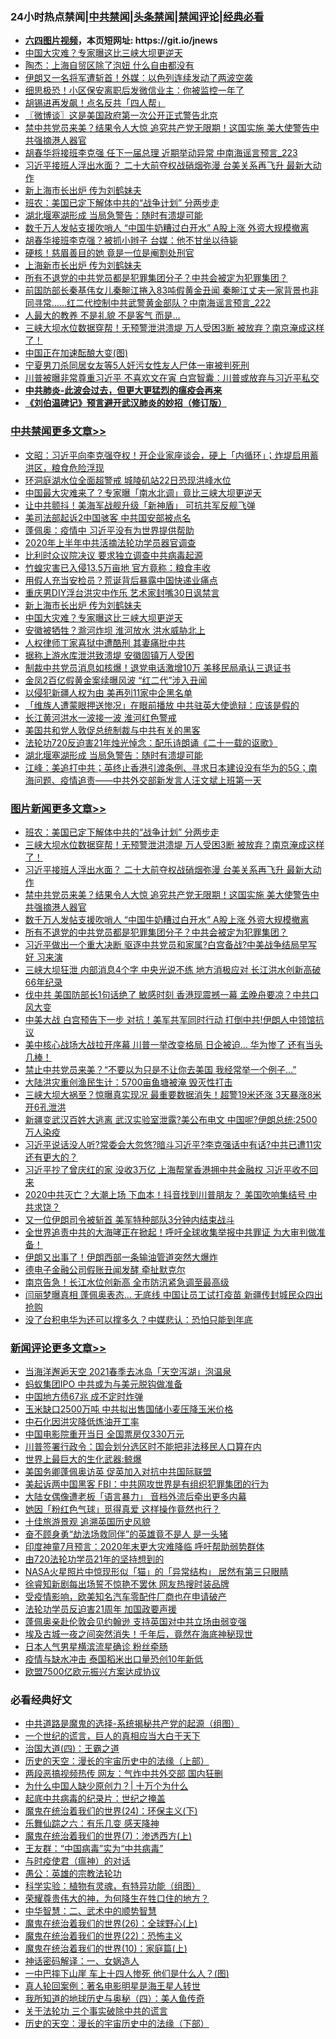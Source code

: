 <div id="tt">
<h3>24小时热点禁闻|<a href="#%E4%B8%AD%E5%85%B1%E7%A6%81%E9%97%BB%E6%9B%B4%E5%A4%9A%E6%96%87%E7%AB%A0">中共禁闻</a>|<a href="#%E5%9B%BE%E7%89%87%E6%96%B0%E9%97%BB%E6%9B%B4%E5%A4%9A%E6%96%87%E7%AB%A0">头条禁闻</a>|<a href="#%E6%96%B0%E9%97%BB%E8%AF%84%E8%AE%BA%E6%9B%B4%E5%A4%9A%E6%96%87%E7%AB%A0">禁闻评论|<a href="#%E5%BF%85%E7%9C%8B%E7%BB%8F%E5%85%B8%E5%A5%BD%E6%96%87">经典必看</a></h3>
<ul>
<li><b><a href="http://d1.bdrive.tk/64.mp4" target="_blank">六四图片视频</a>，本页短网址: https://git.io/jnews</b></li>
<li><a href="https://github.com/fqnews/bnews/blob/master/cbnews/20200721/1364073.md">中国大灾难？专家曝这比三峡大坝更逆天</a></li>
<li><a href="https://github.com/fqnews/bnews/blob/master/comments/20200721/1363850.md">陶杰：上海自贸区除了泡妞 什么自由都没有 </a></li>
<li><a href="https://github.com/fqnews/bnews/blob/master/worldnews/20200721/1363948.md">伊朗又一名将军遭斩首！外媒：以色列连续发动了两波空袭</a></li>
<li><a href="https://github.com/fqnews/bnews/blob/master/cbnews/20200721/1363889.md">细思极恐！小区保安离职后发微信业主：你被监控一年了</a></li>
<li><a href="https://github.com/fqnews/bnews/blob/master/cbnews/20200721/1363910.md">胡锡进再发飙！点名反共「四人帮」</a></li>
<li><a href="https://github.com/fqnews/bnews/blob/master/ssgc/20200721/1363950.md">〖微博谈〗这是美国政府第一次公开正式警告北京</a></li>
<li><a href="https://github.com/fqnews/bnews/blob/master/topimagenews/20200721/1364143.md">禁中共党员来美？结果令人大惊 追究共产党无限期！这国实施 美大使警告中共强摘港人器官</a></li>
<li><a href="https://github.com/fqnews/bnews/blob/master/comments/20200721/1364110.md">胡春华将接班李克强 任下一届总理 近期举动异常 中南海谣言预言_223</a></li>
<li><a href="https://github.com/fqnews/bnews/blob/master/topimagenews/20200721/1364225.md">习近平接班人浮出水面？ 二十大前夺权战硝烟弥漫 台美关系再飞升 最新大动作</a></li>
<li><a href="https://github.com/fqnews/bnews/blob/master/cbnews/20200721/1364074.md">新上海市长出炉 传为刘鹤妹夫</a></li>
<li><a href="https://github.com/fqnews/bnews/blob/master/topimagenews/20200722/1364267.md">班农：美国已定下解体中共的“战争计划” 分两步走</a></li>
<li><a href="https://github.com/fqnews/bnews/blob/master/cbnews/20200721/1363966.md">湖北堰塞湖形成 当局急警告：随时有溃堤可能</a></li>
<li><a href="https://github.com/fqnews/bnews/blob/master/topimagenews/20200721/1364133.md">数千万人发帖支援吹哨人 “中国牛奶糟过白开水” A股上涨 外资大规模撤离</a></li>
<li><a href="https://github.com/fqnews/bnews/blob/master/comments/20200721/1363902.md">胡春华接班李克强？被抓小辫子 台媒：他不甘坐以待毙</a></li>
<li><a href="https://github.com/fqnews/bnews/blob/master/cnnews/20200721/1363961.md">硬核！慈眉善目的她 竟是一位是阉割处刑官</a></li>
<li><a href="https://github.com/fqnews/bnews/blob/master/comments/20200721/1363968.md">上海新市长出炉 传为刘鹤妹夫</a></li>
<li><a href="https://github.com/fqnews/bnews/blob/master/topimagenews/20200721/1364042.md">所有不退党的中共党员都是犯罪集团分子？中共会被定为犯罪集团？</a></li>
<li><a href="https://github.com/fqnews/bnews/blob/master/comments/20200721/1363957.md">前国防部长秦基伟女儿秦畹江捲入83吨假黄金丑闻 秦畹江丈夫一家背景也非同寻常……红二代控制中共武警黄金部队？中南海谣言预言_222</a></li>
<li><a href="https://github.com/fqnews/bnews/blob/master/funmedia/20200722/1364247.md">人最大的教养 不是礼貌 不是客气 而是…</a></li>
<li><a href="https://github.com/fqnews/bnews/blob/master/topimagenews/20200721/1364232.md">三峡大坝水位数据穿帮！无预警泄洪溃堤 万人受困3断 被放弃？南京淹成这样了！</a></li>
<li><a href="https://github.com/fqnews/bnews/blob/master/comments/20200721/1363888.md">中国正在加速酝酿大变(图)</a></li>
<li><a href="https://github.com/fqnews/bnews/blob/master/baitai/20200721/1364151.md">宁夏男刀杀同居女友等5人奸污女性友人尸体一审被判死刑</a></li>
<li><a href="https://github.com/fqnews/bnews/blob/master/comments/20200721/1364089.md">川普被曝非常尊重习近平 不喜欢文在寅 白宫智囊：川普或放弃与习近平私交</a></li>
<li><b><a href="https://github.com/fqnews/bnews/blob/master/comments/20200211/1275071.md" target="_blank">中共肺炎-此波会过去，但更大更猛烈的瘟疫会再来</a></b></li>
<li><b><a href="https://github.com/fqnews/bnews/blob/master/comments/20200207/1272816.md" target="_blank">《刘伯温碑记》预言避开武汉肺炎的妙招（修订版）</a></b></li>
</ul>
</div>

<div class="catlist">
<h3><a href="https://github.com/fqnews/bnews/blob/master/cbnews/" target="_blank">中共禁闻</a><span><a href="https://github.com/fqnews/bnews/blob/master/cbnews/" target="_blank" rel="nofollow">更多文章>></a></span></h3>
<ul>
<li><a href="https://github.com/fqnews/bnews/blob/master/cbnews/20200722/1364341.md" target="_blank">文昭：习近平向李克强夺权！开企业家座谈会，硬上「内循环」；炸堤启用蓄洪区，粮食危险浮现</a></li>
<li><a href="https://github.com/fqnews/bnews/blob/master/cbnews/20200722/1364339.md" target="_blank">环洞庭湖水位全面超警戒 城陵矶站22日恐现洪峰水位</a></li>
<li><a href="https://github.com/fqnews/bnews/blob/master/cbnews/20200722/1364333.md" target="_blank">中国最大灾难来了？专家曝「南水北调」竟比三峡大坝更逆天</a></li>
<li><a href="https://github.com/fqnews/bnews/blob/master/cbnews/20200722/1364302.md" target="_blank">让中共颤抖！美海军战舰升级「新神盾」 可抗共军反舰飞弹</a></li>
<li><a href="https://github.com/fqnews/bnews/blob/master/cbnews/20200722/1364274.md" target="_blank">美司法部起诉2中国骇客 中共国安部被点名</a></li>
<li><a href="https://github.com/fqnews/bnews/blob/master/cbnews/20200722/1364271.md" target="_blank">蓬佩奥：疫情中 习近平没有为世界提供帮助</a></li>
<li><a href="https://github.com/fqnews/bnews/blob/master/cbnews/20200721/1364036.md" target="_blank">2020年上半年中共活摘法轮功学员器官调查</a></li>
<li><a href="https://github.com/fqnews/bnews/blob/master/cbnews/20200721/1364052.md" target="_blank">比利时众议院决议 要求独立调查中共病毒起源</a></li>
<li><a href="https://github.com/fqnews/bnews/blob/master/cbnews/20200721/1364128.md" target="_blank">竹蝗灾害已入侵13.5万亩地 官方竟称：粮食丰收</a></li>
<li><a href="https://github.com/fqnews/bnews/blob/master/cbnews/20200721/1364129.md" target="_blank">用假人充当安检员？荒诞背后暴露中国快递业痛点</a></li>
<li><a href="https://github.com/fqnews/bnews/blob/master/cbnews/20200721/1364117.md" target="_blank">重庆男DIY浮台洪灾中作乐 艺术家封嘴30日讽禁言</a></li>
<li><a href="https://github.com/fqnews/bnews/blob/master/cbnews/20200721/1364074.md" target="_blank">新上海市长出炉 传为刘鹤妹夫</a></li>
<li><a href="https://github.com/fqnews/bnews/blob/master/cbnews/20200721/1364073.md" target="_blank">中国大灾难？专家曝这比三峡大坝更逆天</a></li>
<li><a href="https://github.com/fqnews/bnews/blob/master/cbnews/20200721/1364063.md" target="_blank">安徽被牺牲？滁河炸坝 淮河放水 洪水威胁北上</a></li>
<li><a href="https://github.com/fqnews/bnews/blob/master/cbnews/20200721/1364062.md" target="_blank">人权律师丁家喜狱中遭酷刑 其妻痛批中共</a></li>
<li><a href="https://github.com/fqnews/bnews/blob/master/cbnews/20200721/1364061.md" target="_blank">据称上游水库泄洪致溃堤 安徽固镇万人受困</a></li>
<li><a href="https://github.com/fqnews/bnews/blob/master/cbnews/20200721/1364055.md" target="_blank">制裁中共党员消息如核爆！退党电话激增10万 美移民局承认三退证书</a></li>
<li><a href="https://github.com/fqnews/bnews/blob/master/cbnews/20200721/1364016.md" target="_blank">金凤2百亿假黄金案续曝风波 “红二代”涉入丑闻</a></li>
<li><a href="https://github.com/fqnews/bnews/blob/master/cbnews/20200721/1364004.md" target="_blank">以侵犯新疆人权为由 美再列11家中企黑名单</a></li>
<li><a href="https://github.com/fqnews/bnews/blob/master/cbnews/20200721/1364003.md" target="_blank">「维族人遭蒙眼押送惨况」在眼前播放 中共驻英大使诡辩：应该是假的</a></li>
<li><a href="https://github.com/fqnews/bnews/blob/master/cbnews/20200721/1363981.md" target="_blank">长江黄河洪水一波接一波 淮河红色警戒</a></li>
<li><a href="https://github.com/fqnews/bnews/blob/master/cbnews/20200721/1363972.md" target="_blank">美国共和党人敦促总统制裁与中共有关的黑客</a></li>
<li><a href="https://github.com/fqnews/bnews/blob/master/cbnews/20200721/1363971.md" target="_blank">法轮功720反迫害21年烛光悼念：配乐诗朗诵《二十一载的讴歌》</a></li>
<li><a href="https://github.com/fqnews/bnews/blob/master/cbnews/20200721/1363966.md" target="_blank">湖北堰塞湖形成 当局急警告：随时有溃堤可能</a></li>
<li><a href="https://github.com/fqnews/bnews/blob/master/cbnews/20200721/1363956.md" target="_blank">江峰：美追打中共；英终止香港引渡条例、寻求日本建设没有华为的5G；南海问题、疫情追责——中共外交部新发言人汪文斌上班第一天</a></li>

</ul>
</div>
<div class="catlist">
<h3><a href="https://github.com/fqnews/bnews/blob/master/topimagenews/" target="_blank">图片新闻</a><span><a href="https://github.com/fqnews/bnews/blob/master/topimagenews/" target="_blank" rel="nofollow">更多文章>></a></span></h3>
<ul>
<li><a href="https://github.com/fqnews/bnews/blob/master/topimagenews/20200722/1364267.md" target="_blank">班农：美国已定下解体中共的“战争计划” 分两步走</a></li>
<li><a href="https://github.com/fqnews/bnews/blob/master/topimagenews/20200721/1364232.md" target="_blank">三峡大坝水位数据穿帮！无预警泄洪溃堤 万人受困3断 被放弃？南京淹成这样了！</a></li>
<li><a href="https://github.com/fqnews/bnews/blob/master/topimagenews/20200721/1364225.md" target="_blank">习近平接班人浮出水面？ 二十大前夺权战硝烟弥漫 台美关系再飞升 最新大动作</a></li>
<li><a href="https://github.com/fqnews/bnews/blob/master/topimagenews/20200721/1364143.md" target="_blank">禁中共党员来美？结果令人大惊 追究共产党无限期！这国实施 美大使警告中共强摘港人器官</a></li>
<li><a href="https://github.com/fqnews/bnews/blob/master/topimagenews/20200721/1364133.md" target="_blank">数千万人发帖支援吹哨人 “中国牛奶糟过白开水” A股上涨 外资大规模撤离</a></li>
<li><a href="https://github.com/fqnews/bnews/blob/master/topimagenews/20200721/1364042.md" target="_blank">所有不退党的中共党员都是犯罪集团分子？中共会被定为犯罪集团？</a></li>
<li><a href="https://github.com/fqnews/bnews/blob/master/topimagenews/20200720/1363679.md" target="_blank">习近平做出一个重大决断 驱逐中共党员和家属?白宫备战?中美战争结局早写好 习来演</a></li>
<li><a href="https://github.com/fqnews/bnews/blob/master/topimagenews/20200720/1363676.md" target="_blank">三峡大坝狂泄 内部消息4个字 中央光说不练 地方消极应对 长江洪水创新高破66年纪录</a></li>
<li><a href="https://github.com/fqnews/bnews/blob/master/topimagenews/20200720/1363667.md" target="_blank">伐中共 美国防部长1句话绝了 敏感时刻 香港现震撼一幕 孟晚舟要凉？中共口风大变</a></li>
<li><a href="https://github.com/fqnews/bnews/blob/master/topimagenews/20200720/1363602.md" target="_blank">中美大战 白宫预告下一步 对抗！美军共军同时行动 打倒中共!伊朗人中领馆抗议</a></li>
<li><a href="https://github.com/fqnews/bnews/blob/master/topimagenews/20200720/1363587.md" target="_blank">美中核心战场大战拉开序幕 川普一举改变格局 日企被迫… 华为惨了 还有当头几棒！</a></li>
<li><a href="https://github.com/fqnews/bnews/blob/master/topimagenews/20200720/1363459.md" target="_blank">禁止中共党员来美？“不要以为只是不让你去美国 我经常举一个例子…&#8221;</a></li>
<li><a href="https://github.com/fqnews/bnews/blob/master/topimagenews/20200720/1363271.md" target="_blank">大陆洪灾重创渔民生计：5700亩鱼塘被淹 毁灭性打击</a></li>
<li><a href="https://github.com/fqnews/bnews/blob/master/topimagenews/20200719/1363252.md" target="_blank">三峡大坝大祸至？惊曝真实现况 最重要数据消失！超警19米还涨 3天暴涨8米 开6孔泄洪</a></li>
<li><a href="https://github.com/fqnews/bnews/blob/master/topimagenews/20200719/1363229.md" target="_blank">新疆变武汉百姓大逃离 武汉实验室泄露?美公布电文 中国呢?伊朗总统:2500万人染疫</a></li>
<li><a href="https://github.com/fqnews/bnews/blob/master/topimagenews/20200719/1363207.md" target="_blank">习近平说话没人听?常委会大忽悠?暗斗习近平?李克强话中有话?中共已遭11灾还有更大的？</a></li>
<li><a href="https://github.com/fqnews/bnews/blob/master/topimagenews/20200719/1363196.md" target="_blank">习近平抄了曾庆红的家 没收3万亿 上海帮掌香港拥中共金融权 习近平收不回来</a></li>
<li><a href="https://github.com/fqnews/bnews/blob/master/topimagenews/20200719/1363189.md" target="_blank">2020中共灭亡？大潮上场 下血本！抖音找到川普朋友？ 美国吹响集结号 中共求饶？</a></li>
<li><a href="https://github.com/fqnews/bnews/blob/master/topimagenews/20200719/1363171.md" target="_blank">又一位伊朗司令被斩首 美军特种部队3分钟内结束战斗</a></li>
<li><a href="https://github.com/fqnews/bnews/blob/master/topimagenews/20200719/1363167.md" target="_blank">全世界追责中共的大海哮正在掀起！呼吁全球收集举报中共罪证 为大审判做准备！</a></li>
<li><a href="https://github.com/fqnews/bnews/blob/master/topimagenews/20200719/1363155.md" target="_blank">伊朗又出事了！伊朗西部一条输油管道突然大爆炸</a></li>
<li><a href="https://github.com/fqnews/bnews/blob/master/topimagenews/20200719/1363012.md" target="_blank">德电子金融公司假账丑闻发酵 牵扯默克尔</a></li>
<li><a href="https://github.com/fqnews/bnews/blob/master/topimagenews/20200719/1362930.md" target="_blank">南京告急！长江水位创新高 全市防汛紧急调至最高级</a></li>
<li><a href="https://github.com/fqnews/bnews/blob/master/topimagenews/20200719/1362929.md" target="_blank">闫丽梦曝真相 蓬佩奥表态… 无底线 中国让员工试打疫苗 新疆传封城民众四出抢购</a></li>
<li><a href="https://github.com/fqnews/bnews/blob/master/topimagenews/20200719/1362928.md" target="_blank">没了台积电华为还可以撑多久？中媒悲认：恐怕只能到年底</a></li>

</ul>
</div>
<div class="catlist">
<h3><a href="https://github.com/fqnews/bnews/blob/master/comments/" target="_blank">新闻评论</a><span><a href="https://github.com/fqnews/bnews/blob/master/comments/" target="_blank" rel="nofollow">更多文章>></a></span></h3>
<ul>
<li><a href="https://github.com/fqnews/bnews/blob/master/comments/20200722/1364363.md" target="_blank">当海洋邂逅天空 2021春季去冰岛「天空泻湖」泡温泉</a></li>
<li><a href="https://github.com/fqnews/bnews/blob/master/comments/20200722/1364361.md" target="_blank">蚂蚁集团IPO 中共或为与美元脱钩做准备</a></li>
<li><a href="https://github.com/fqnews/bnews/blob/master/comments/20200722/1364354.md" target="_blank">中国地方债67兆 成不定时炸弹</a></li>
<li><a href="https://github.com/fqnews/bnews/blob/master/comments/20200722/1364353.md" target="_blank">玉米缺口2500万吨 中共拟出售国储小麦压降玉米价格</a></li>
<li><a href="https://github.com/fqnews/bnews/blob/master/comments/20200722/1364352.md" target="_blank">中石化因洪灾降低炼油开工率</a></li>
<li><a href="https://github.com/fqnews/bnews/blob/master/comments/20200722/1364348.md" target="_blank">中国电影院重开当日 全国票房仅330万元</a></li>
<li><a href="https://github.com/fqnews/bnews/blob/master/comments/20200722/1364337.md" target="_blank">川普签署行政令：国会划分选区时不能把非法移民人口算在内</a></li>
<li><a href="https://github.com/fqnews/bnews/blob/master/comments/20200722/1364336.md" target="_blank">世界上最巨大的生化武器:鲸爆</a></li>
<li><a href="https://github.com/fqnews/bnews/blob/master/comments/20200722/1364330.md" target="_blank">美国务卿蓬佩奥访英  促英加入对抗中共国际联盟</a></li>
<li><a href="https://github.com/fqnews/bnews/blob/master/comments/20200722/1364319.md" target="_blank">美起诉两中国黑客 FBI：中共网攻世界是有组织犯罪集团的行为</a></li>
<li><a href="https://github.com/fqnews/bnews/blob/master/comments/20200722/1364311.md" target="_blank">大陆女偶像遭老板「语言暴力」  音档外流后牵出更多内幕</a></li>
<li><a href="https://github.com/fqnews/bnews/blob/master/comments/20200722/1364298.md" target="_blank">她因「粉红色气球」觅得真爱 这样操作竟然也行？</a></li>
<li><a href="https://github.com/fqnews/bnews/blob/master/comments/20200722/1364297.md" target="_blank">十佳旅游景观  追溯英国历史风貌</a></li>
<li><a href="https://github.com/fqnews/bnews/blob/master/comments/20200722/1364285.md" target="_blank">奋不顾身勇“劫法场救同伴”的英雄竟不是人 是一头猪</a></li>
<li><a href="https://github.com/fqnews/bnews/blob/master/comments/20200722/1364280.md" target="_blank">印度神童7月预言：2020年末更大灾难降临 呼吁帮助弱势群体</a></li>
<li><a href="https://github.com/fqnews/bnews/blob/master/comments/20200722/1364273.md" target="_blank">由720法轮功学员21年的坚持想到的</a></li>
<li><a href="https://github.com/fqnews/bnews/blob/master/comments/20200722/1364263.md" target="_blank">NASA火星照片中惊现形似「猫」的「异常结构」 居然有第三只眼睛</a></li>
<li><a href="https://github.com/fqnews/bnews/blob/master/comments/20200722/1364260.md" target="_blank">徐睿知新剧每出场誓不惊艳不罢休 网友热搜时装品牌</a></li>
<li><a href="https://github.com/fqnews/bnews/blob/master/comments/20200722/1364255.md" target="_blank">受疫情影响，欧美知名汽车零配件厂商也在申请破产</a></li>
<li><a href="https://github.com/fqnews/bnews/blob/master/comments/20200722/1364242.md" target="_blank">法轮功学员反迫害21周年 加国政要声援</a></li>
<li><a href="https://github.com/fqnews/bnews/blob/master/comments/20200721/1364236.md" target="_blank">蓬佩奥亲赴伦敦会见约翰逊 支持英国对中共立场由弱变强</a></li>
<li><a href="https://github.com/fqnews/bnews/blob/master/comments/20200721/1364197.md" target="_blank">埃及古城一夜之间突然消失！千年后，竟然在海底神秘现世</a></li>
<li><a href="https://github.com/fqnews/bnews/blob/master/comments/20200721/1364149.md" target="_blank">日本人气男星横滨流星确诊 粉丝牵肠</a></li>
<li><a href="https://github.com/fqnews/bnews/blob/master/comments/20200721/1364148.md" target="_blank">疫情与缺水冲击 泰国稻米出口量恐创10年新低</a></li>
<li><a href="https://github.com/fqnews/bnews/blob/master/comments/20200721/1364147.md" target="_blank">欧盟7500亿欧元振兴方案达成协议</a></li>

</ul>
</div>

<div class="catlist">
<h3>必看经典好文</h3>
<ul>
<li><a href="https://github.com/fqnews/bnews/blob/master/comments/20181209/1044543.md" target="_blank">中共道路是魔鬼的选择-系统揭秘共产党的起源（组图）</a></li>
<li><a href="https://github.com/fqnews/bnews/blob/master/comments/20200621/1348067.md" target="_blank">一个世纪的谎言，巨人的真相应当大白于天下</a></li>
<li><a href="https://github.com/fqnews/bnews/blob/master/cbnews/20180310/912637.md" target="_blank">治国大道(四)：王霸之道</a></li>
<li><a href="https://github.com/fqnews/bnews/blob/master/tculture/20121025/73065.md" target="_blank">历史的天空：漫长的宇宙历史中的法缘（上部）</a></li>
<li><a href="https://github.com/fqnews/bnews/blob/master/cbnews/20200703/1355059.md" target="_blank">两段恶搞视频热传 网友：气炸中共外交部 国内狂删</a></li>
<li><a href="https://github.com/fqnews/bnews/blob/master/ssgc/20200715/1360940.md" target="_blank">为什么中国人缺少原创力？| 十万个为什么</a></li>
<li><a href="https://github.com/fqnews/bnews/blob/master/comments/20200702/1354076.md" target="_blank">起底中共病毒的纪录片：世纪之掩盖</a></li>
<li><a href="https://github.com/fqnews/bnews/blob/master/cbnews/20180907/994846.md" target="_blank">魔鬼在统治着我们的世界(24)：环保主义(下)</a></li>
<li><a href="https://github.com/fqnews/bnews/blob/master/tculture/20190101/792146.md" target="_blank">乐舞仙踪之六：有乐几变 感天降神</a></li>
<li><a href="https://github.com/fqnews/bnews/blob/master/topimagenews/20180527/948369.md" target="_blank">魔鬼在统治着我们的世界(7)：渗透西方(上)</a></li>
<li><a href="https://github.com/fqnews/bnews/blob/master/comments/20200318/1295755.md" target="_blank">王友群：“中国病毒”实为“中共病毒”</a></li>
<li><a href="https://github.com/fqnews/bnews/blob/master/comments/20200327/1301424.md" target="_blank">与时疫使君（瘟神）的对话</a></li>
<li><a href="https://github.com/fqnews/bnews/blob/master/comments/20200313/1292991.md" target="_blank">愚公：英雄的宗教法轮功</a></li>
<li><a href="https://github.com/fqnews/bnews/blob/master/comments/20200605/783205.md" target="_blank">科学实验：植物有灵魂，有特异功能（组图）</a></li>
<li><a href="https://github.com/fqnews/bnews/blob/master/comments/20200618/1346830.md" target="_blank">荣耀尊贵伟大的神，为何降生在牲口住的地方？</a></li>
<li><a href="https://github.com/fqnews/bnews/blob/master/comments/20200605/783249.md" target="_blank">中华智慧：二、武术中的顺势智慧</a></li>
<li><a href="https://github.com/fqnews/bnews/blob/master/comments/20181210/1044798.md" target="_blank">魔鬼在统治着我们的世界(26)：全球野心(上)</a></li>
<li><a href="https://github.com/fqnews/bnews/blob/master/comments/20180804/981524.md" target="_blank">魔鬼在统治着我们的世界(22)：恐怖主义</a></li>
<li><a href="https://github.com/fqnews/bnews/blob/master/topimagenews/20180529/950153.md" target="_blank">魔鬼在统治着我们的世界(10)：家庭篇(上)</a></li>
<li><a href="https://github.com/fqnews/bnews/blob/master/comments/20200609/1342224.md" target="_blank">神话密码解译：一、女娲造人</a></li>
<li><a href="https://github.com/fqnews/bnews/blob/master/cbnews/20200611/1343057.md" target="_blank">一中巴摔下山崖 车上十四人惨死 他们是什么人？(图)</a></li>
<li><a href="https://github.com/fqnews/bnews/blob/master/comments/20200523/1332915.md" target="_blank">真人轮回案例：著名电影明星是海王星人转世</a></li>
<li><a href="https://github.com/fqnews/bnews/blob/master/tculture/xiulian/20170729/799172.md" target="_blank">我所知道的地球历史与奥秘（四）：美人鱼传奇</a></li>
<li><a href="https://github.com/fqnews/bnews/blob/master/cbnews/20200703/1354907.md" target="_blank">关于法轮功 三个事实破除中共的谎言</a></li>
<li><a href="https://github.com/fqnews/bnews/blob/master/tculture/20121025/73066.md" target="_blank">历史的天空：漫长的宇宙历史中的法缘（下部）</a></li>

</ul>
</div>